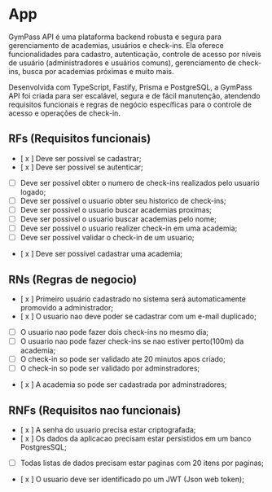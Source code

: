 # App

GymPass API é uma plataforma backend robusta e segura para gerenciamento de academias, usuários e check-ins.
Ela oferece funcionalidades para cadastro, autenticação, controle de acesso por níveis de usuário (administradores e usuários comuns), gerenciamento de check-ins, busca por academias próximas e muito mais.

Desenvolvida com TypeScript, Fastify, Prisma e PostgreSQL, a GymPass API foi criada para ser escalável, segura e de fácil manutenção, atendendo requisitos funcionais e regras de negócio específicas para o controle de acesso e operações de check-in.

## RFs (Requisitos funcionais)

- [ x ] Deve ser possivel se cadastrar;
- [ x ] Deve ser possivel se autenticar;
- [ ] Deve ser possivel obter o numero de check-ins realizados pelo usuario logado;
- [ ] Deve ser possivel o usuario obter seu historico de check-ins;
- [ ] Deve ser possivel o usuario buscar academias proximas;
- [ ] Deve ser possivel o usuario buscar academias pelo nome;
- [ ] Deve ser possivel o usuario realizer check-in em uma academia;
- [ ] Deve ser possivel validar o check-in de um usuario;
- [ x ] Deve ser possivel cadastrar uma academia;

## RNs (Regras de negocio)

- [ x ] Primeiro usuário cadastrado no sistema será automaticamente promovido a administrador;
- [ x ] O usuario nao deve poder se cadastrar com um e-mail duplicado;
- [ ] O usuario nao pode fazer dois check-ins no mesmo dia;
- [ ] O usuario nao pode fazer check-ins se nao estiver perto(100m) da academia;
- [ ] O check-in so pode ser validado ate 20 minutos apos criado;
- [ ] O check-in so pode ser validado por adminstradores;
- [ x ] A academia so pode ser cadastrada por adminstradores;

## RNFs (Requisitos nao funcionais)

- [ x ] A senha do usuario precisa estar criptografada;
- [ x ] Os dados da aplicacao precisam estar persistidos em um banco PostgresSQL;
- [ ] Todas listas de dados precisam estar paginas com 20 itens por paginas;
- [ x ] O usuario deve ser identificado po um JWT (Json web token);
